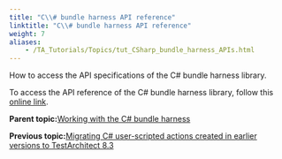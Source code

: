 ```yaml
--- 
title: "C\\# bundle harness API reference"
linktitle: "C\\# bundle harness API reference"
weight: 7
aliases: 
    - /TA_Tutorials/Topics/tut_CSharp_bundle_harness_APIs.html
---
```


How to access the API specifications of the C\# bundle harness library.

To access the API reference of the C\# bundle harness library, follow this [online link](http://testarchitect.logigear.com/onlinehelp/bundle_harness/index.html).

**Parent topic:**[Working with the C\# bundle harness](/TA_Tutorials/Topics/tut_Scripting_actions_in_other_languages_CSharp_bundle.html)

**Previous topic:**[Migrating C\# user-scripted actions created in earlier versions to TestArchitect 8.3](/TA_Tutorials/Topics/tut_Harness_CSharp_bundle_migration.html)

